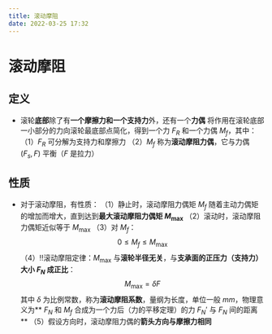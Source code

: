 ```yaml
---
title: 滚动摩阻
date: 2022-03-25 17:32
---
```

# 滚动摩阻
## 定义
* 滚轮**底部**除了有**一个摩擦力和一个支持力**外，还有一个**力偶**
将作用在滚轮底部一小部分的力向滚轮最底部点简化，得到一个力 $F_R$ 和一个力偶 $M_f$，其中：
（1）$F_R$ 可分解为支持力和摩擦力
（2）$M_f$ 称为**滚动摩阻力偶**，它与力偶 $(F_s,F)$ 平衡（$F$ 是拉力）
## 性质
* 对于滚动摩阻，有性质：
（1）静止时，滚动摩阻力偶矩 $M_f$ 随着主动力偶矩的增加而增大，直到达到**最大滚动摩阻力偶矩 $M_\max$**
（2）滚动时，滚动摩阻力偶矩近似等于 $M_\max$
（3）对 $M_f$：
$$
0\le M_f\le M_\max
$$
（4）‼️滚动摩阻定律：$M_\max$ 与**滚轮半径无关**，与**支承面的正压力（支持力）大小 $F_N$ 成正比**：
$$
M_\max=\delta F
$$
其中 $\delta$ 为比例常数，称为**滚动摩阻系数**，量纲为长度，单位一般 $mm$，物理意义为** $F_N$ 和 $M_f$ 合成为一个力后（力的平移定理）的力 $F_N'$ 与 $F_N$ 间的距离**
（5）假设方向时，滚动摩阻力偶的**箭头方向与摩擦力相同**


